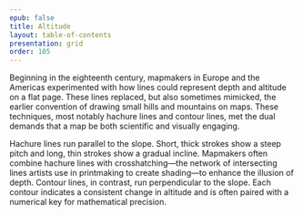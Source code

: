 ```yaml
---
epub: false
title: Altitude
layout: table-of-contents
presentation: grid
order: 105
---
```

Beginning in the eighteenth century, mapmakers in Europe and the Americas experimented with how lines could represent depth and altitude on a flat page. These lines replaced, but also sometimes mimicked, the earlier convention of drawing small hills and mountains on maps. These techniques, most notably hachure lines and contour lines, met the dual demands that a map be both scientific and visually engaging.  

Hachure lines run parallel to the slope. Short, thick strokes show a steep pitch and long, thin strokes show a gradual incline. Mapmakers often combine hachure lines with crosshatching—the network of intersecting lines artists use in printmaking to create shading—to enhance the illusion of depth. Contour lines, in contrast, run perpendicular to the slope. Each contour indicates a consistent change in altitude and is often paired with a numerical key for mathematical precision.  
